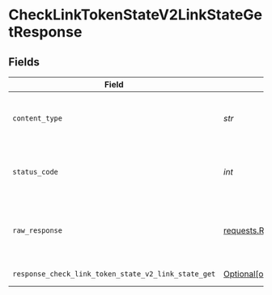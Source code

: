 # CheckLinkTokenStateV2LinkStateGetResponse


## Fields

| Field                                                                                                                                                                                                    | Type                                                                                                                                                                                                     | Required                                                                                                                                                                                                 | Description                                                                                                                                                                                              |
| -------------------------------------------------------------------------------------------------------------------------------------------------------------------------------------------------------- | -------------------------------------------------------------------------------------------------------------------------------------------------------------------------------------------------------- | -------------------------------------------------------------------------------------------------------------------------------------------------------------------------------------------------------- | -------------------------------------------------------------------------------------------------------------------------------------------------------------------------------------------------------- |
| `content_type`                                                                                                                                                                                           | *str*                                                                                                                                                                                                    | :heavy_check_mark:                                                                                                                                                                                       | HTTP response content type for this operation                                                                                                                                                            |
| `status_code`                                                                                                                                                                                            | *int*                                                                                                                                                                                                    | :heavy_check_mark:                                                                                                                                                                                       | HTTP response status code for this operation                                                                                                                                                             |
| `raw_response`                                                                                                                                                                                           | [requests.Response](https://requests.readthedocs.io/en/latest/api/#requests.Response)                                                                                                                    | :heavy_check_mark:                                                                                                                                                                                       | Raw HTTP response; suitable for custom response parsing                                                                                                                                                  |
| `response_check_link_token_state_v2_link_state_get`                                                                                                                                                      | [Optional[operations.CheckLinkTokenStateV2LinkStateGetResponseCheckLinkTokenStateV2LinkStateGet]](../../models/operations/checklinktokenstatev2linkstategetresponsechecklinktokenstatev2linkstateget.md) | :heavy_minus_sign:                                                                                                                                                                                       | Successful Response                                                                                                                                                                                      |